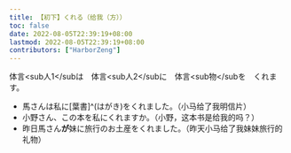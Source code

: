 ```yaml
---
title: 【初下】くれる（给我（方））
toc: false
date: 2022-08-05T22:39:19+08:00
lastmod: 2022-08-05T22:39:19+08:00
contributors: ["HarborZeng"]
---
```


体言<sub人1</subは　体言<sub人2</subに　体言<sub物</subを　くれます。

- 馬さんは私に[葉書]^(はがき)をくれました。（小马给了我明信片）
- 小野さん、この本を私にくれますか。（小野，这本书是给我的吗？）
- 昨日馬さん**が**妹に旅行のお土産をくれました。（昨天小马给了我妹妹旅行的礼物）

